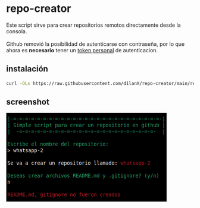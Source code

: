 # repo-creator

Este script sirve para crear repositorios remotos directamente desde la consola. <br><br>
Github removió la posibilidad de autenticarse con contraseña, por lo que ahora es **necesario** tener un [token personal](https://docs.github.com/en/authentication/keeping-your-account-and-data-secure/creating-a-personal-access-token) de autenticacion.

## instalación
```sh
curl -OLs https://raw.githubusercontent.com/d1lanX/repo-creator/main/repocreate.sh && sh repocreate.sh
```

## screenshot
![screenshot](./screenshot.png)